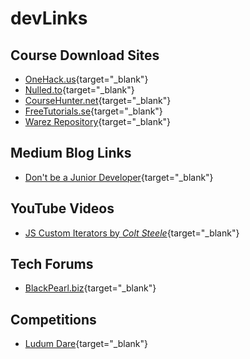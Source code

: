 # devLinks

## Course Download Sites
- [OneHack.us](https://onehack.us/){target="_blank"}
- [Nulled.to](https://www.nulled.to/){target="_blank"}
- [CourseHunter.net](https://coursehunter.net/){target="_blank"}
- [FreeTutorials.se](https://freetutorials.se/){target="_blank"}
- [Warez Repository](https://github.com/CHEF-KOCH/Warez){target="_blank"}

## Medium Blog Links
- [Don't be a Junior Developer](https://medium.com/zerotomastery/dont-be-a-junior-developer-608c255b3056){target="_blank"}

## YouTube Videos
- [JS Custom Iterators by *Colt Steele*](https://www.youtube.com/watch?v=eBhDBy-M7ow){target="_blank"}

## Tech Forums
- [BlackPearl.biz](https://blackpearl.biz/){target="_blank"}

## Competitions
- [Ludum Dare](https://ldjam.com/){target="_blank"}